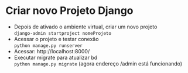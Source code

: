 # Criar novo Projeto Django
- Depois de ativado o ambiente virtual, criar um novo projeto <br/>
`django-admin startproject nomeProjeto`<br/>
- Acessar o projeto e testar conexão<br/>
`python manage.py runserver`<br/>
- Acessar: http://localhost:8000/<br/>
- Executar migrate para atualizar bd<br/>
`python manage.py migrate` (agora endereço /admin está funcionando)
